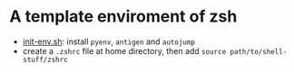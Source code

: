 # A template enviroment of zsh

* [init-env.sh](init-env.sh): install `pyenv`, `antigen` and `autojump`
* create a `.zshrc` file at home directory, then add `source path/to/shell-stuff/zshrc`